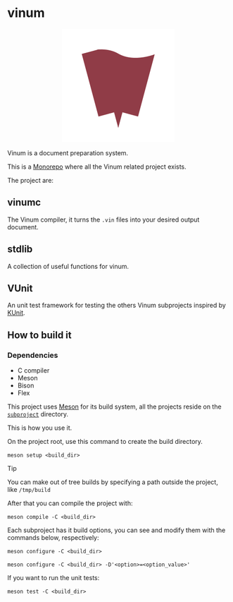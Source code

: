 # vinum

<p align="center">
  <picture>
    <source media="(prefers-color-scheme: dark)" srcset="./resources/logo/logo-dark-256.png">
    <source media="(prefers-color-scheme: light)" srcset="./resources/logo/logo-light-256.png">
    <img alt="Default vinum logo" src="./resources/logo/logo-dark-256.png">
  </picture>
</p>

Vinum is a document preparation system.

This is a [Monorepo](https://en.m.wikipedia.org/wiki/Monorepo) where all the
Vinum related project exists.

The project are:

## vinumc

The Vinum compiler, it turns the `.vin` files into your desired output document.

## stdlib

A collection of useful functions for vinum.

## VUnit

An unit test framework for testing the others Vinum subprojects inspired by
[KUnit](https://www.kernel.org/doc/html/v6.11/dev-tools/kunit/index.html).

## How to build it

### Dependencies

- C compiler
- Meson
- Bison
- Flex

This project uses [Meson](mesombuild.com) for its build system, all the projects
reside on the [`subproject`](./subprojects/) directory.

This is how you use it.

On the project root, use this command to create the build directory.


```console
meson setup <build_dir>
```

> [!TIP]
> You can make out of tree builds by specifying a path outside the project, like
> `/tmp/build`

After that you can compile the project with:

```console
meson compile -C <build_dir>
```

Each subproject has it build options, you can see and modify them with the
commands below, respectively:

```console
meson configure -C <build_dir>
```

```console
meson configure -C <build_dir> -D'<option>=<option_value>'
```

If you want to run the unit tests:
```console
meson test -C <build_dir>
```
